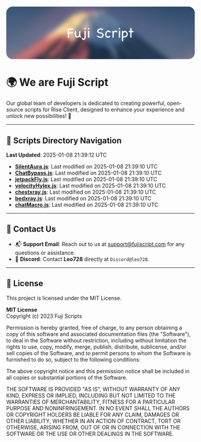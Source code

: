 ![Banner](.github/b.webp)

# 🌍 **We are Fuji Script**

Our global team of developers is dedicated to creating powerful, open-source scripts for Rise Client, designed to enhance your experience and unlock new possibilities! 🌟

---
<!-- SCRIPTS_NAVIGATION_START -->
## 📂 **Scripts Directory Navigation**

**Last Updated**: 2025-01-08 21:39:12 UTC

- **[SilentAura.js](scripts/SilentAura.js)**: Last modified on 2025-01-08 21:39:10 UTC
- **[ChatBypass.js](scripts/ChatBypass.js)**: Last modified on 2025-01-08 21:39:10 UTC
- **[jetpackFly.js](scripts/jetpackFly.js)**: Last modified on 2025-01-08 21:39:10 UTC
- **[velocityHylex.js](scripts/velocityHylex.js)**: Last modified on 2025-01-08 21:39:10 UTC
- **[chestxray.js](scripts/chestxray.js)**: Last modified on 2025-01-08 21:39:10 UTC
- **[bedxray.js](scripts/bedxray.js)**: Last modified on 2025-01-08 21:39:10 UTC
- **[chatMacro.js](scripts/chatMacro.js)**: Last modified on 2025-01-08 21:39:10 UTC

<!-- SCRIPTS_NAVIGATION_END -->

---

## 💬 **Contact Us**  
- 📬 **Support Email**: Reach out to us at [support@fujiscript.com](mailto:support@fujiscript.com) for any questions or assistance.  
- 💬 **Discord**: Contact **Leo728** directly at `Discord@leo728`.

---

## 📜 **License**

This project is licensed under the MIT License.  

**MIT License**  
Copyright (c) 2023 Fuji Scripts  

Permission is hereby granted, free of charge, to any person obtaining a copy of this software and associated documentation files (the "Software"), to deal in the Software without restriction, including without limitation the rights to use, copy, modify, merge, publish, distribute, sublicense, and/or sell copies of the Software, and to permit persons to whom the Software is furnished to do so, subject to the following conditions:  

The above copyright notice and this permission notice shall be included in all copies or substantial portions of the Software.  

THE SOFTWARE IS PROVIDED "AS IS", WITHOUT WARRANTY OF ANY KIND, EXPRESS OR IMPLIED, INCLUDING BUT NOT LIMITED TO THE WARRANTIES OF MERCHANTABILITY, FITNESS FOR A PARTICULAR PURPOSE AND NONINFRINGEMENT. IN NO EVENT SHALL THE AUTHORS OR COPYRIGHT HOLDERS BE LIABLE FOR ANY CLAIM, DAMAGES OR OTHER LIABILITY, WHETHER IN AN ACTION OF CONTRACT, TORT OR OTHERWISE, ARISING FROM, OUT OF OR IN CONNECTION WITH THE SOFTWARE OR THE USE OR OTHER DEALINGS IN THE SOFTWARE.  
